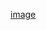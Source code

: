 [image](https://user-images.githubusercontent.com/121858395/213832337-15282ec4-c77f-4661-9ac8-ffe6a94c34cf.png)

